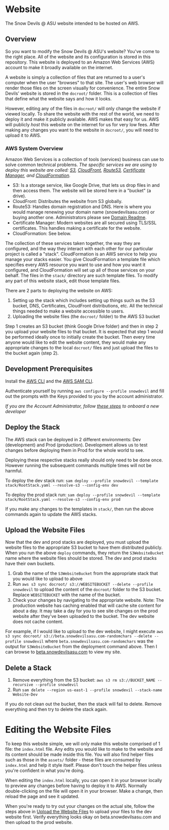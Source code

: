 # Website
The Snow Devils @ ASU website intended to be hosted on AWS.

## Overview
So you want to modify the Snow Devils @ ASU's website? You've come to the right place. All of the website and its configuration is stored 
in this repository. This website is deployed to an Amazon Web Services (AWS) account to make it broadly available on the internet.

A website is simply a collection of files that are returned to a user's computer when the user "browses" to that site. The user's
web browser will render those files on the screen visually for convenience. The entire Snow Devils' website is stored in the `docroot/` folder.
This is a collection of files that define what the website says and how it looks. 

However, editing any of the files in `docroot/` will only change the website if viewed locally. To share the website with the rest of the world, we need to deploy it and make it publicly available.
AWS makes that easy for us. AWS will publicly _host_ this website on the internet for us for very low fees. After making any changes you want to the website in `docroot/`, you will need to upload it 
to AWS.

### AWS System Overview
Amazon Web Services is a collection of tools (services) business can use to solve common technical problems.
_The specific services we are using to deploy this website are called: [S3](https://s3.console.aws.amazon.com/s3/buckets), [CloudFront](https://us-east-1.console.aws.amazon.com/cloudfront/v3/home?region=us-east-1#/distributions), [Route53](https://us-east-1.console.aws.amazon.com/route53/v2/hostedzones?region=us-east-1#), [Certificate Manager](https://us-east-1.console.aws.amazon.com/acm/home?region=us-east-1#/certificates/list), and [CloudFormation](https://us-east-1.console.aws.amazon.com/cloudformation/home?region=us-east-1#/stacks)._

* S3: Is a storage service, like Google Drive, that lets us drop files in and then access them. The website will be stored here in a "bucket" (a drive).
* CloudFront: Distributes the website from S3 globally.
* Route53: Handles domain registration and DNS. Here is where you would manage renewing your domain name (snowdevilsasu.com) or buying another one. Administrators please see [Domain Readme](Domain%20Readme.md).
* Certificate Manager: Modern websites are all secured using TLS/SSL certificates. This handles making a certificate for the website.
* CloudFormation: See below.

The collection of these services taken together, the way they are configured, and the way they interact with each other for our particular
project is called a "stack". CloudFormation is an AWS service to help you manage your stacks easier. You give CloudFormation a template file which specifies every AWS resource you want to use and how you want it configured,
 and CloudFormation will set up all of those services on your behalf. The files in the `stack/` directory are such template files. To modify any part of this website stack, edit those template files.

There are 2 parts to deploying the website on AWS:
1. Setting up the stack which includes setting up things such as the S3 bucket, DNS, Certificates, CloudFront distributions, etc. All the technical things needed to make a website accessible to users.
2. Uploading the website files (the `docroot/` folder) to the AWS S3 bucket

Step 1 creates an S3 bucket (think Google Drive folder) and then in step 2 you upload your website files to that bucket. It is expected that step 1 would be performed ideally once to initially create the bucket. Then every time anyone would like to 
edit the website content, they would make any appropriate changes to the local `docroot/` files and just upload the files to the bucket again (step 2).

## Development Prerequisites
Install the [AWS CLI](https://aws.amazon.com/cli/) and the [AWS SAM CLI](https://docs.aws.amazon.com/serverless-application-model/latest/developerguide/serverless-sam-cli-install.html).

Authenticate yourself by running ``aws configure --profile snowdevil`` and fill out the prompts with the Keys provided to you by the account administrator.

*If you are the Account Administrator, follow [these steps](Permissions%20Readme.md) to onboard a new developer*

## Deploy the Stack
The AWS stack can be deployed in 2 different environments: Dev (development) and Prod (production). Development allows us to test changes before deploying them in Prod for the whole world to see.

Deploying these respective stacks really should only need to be done once. However running the subsequent commands multiple times will not be harmful.

To deploy the dev stack run:
``sam deploy --profile snowdevil --template stack/RootStack.yaml --resolve-s3 --config-env dev``

To deploy the prod stack run:
``sam deploy --profile snowdevil --template stack/RootStack.yaml --resolve-s3 --config-env prod``

If you make any changes to the templates in `stack/`, then run the above commands again to update the AWS stacks.

## Upload the Website Files
Now that the dev and prod stacks are deployed, you must upload the website files to the appropriate S3 bucket to have them distributed publicly.
When you run the above `deploy` commands, they return the `S3WebsiteBucket` name where the website files should be stored. The dev and prod stacks have their own buckets.
1. Grab the name of the `S3WebsiteBucket` from the appropriate stack that you would like to upload to above
2. Run ``aws s3 sync docroot/ s3://WEBSITEBUCKET --delete --profile snowdevil`` to upload the content of the `docroot/` folder to the S3 bucket. Replace `WEBSITEBUCKET` with the name of the bucket.
3. Check your changes by navigating to the appropriate website. Note: The production website has caching enabled that will cache site content for about a day. It may take a day for you to see site changes on the prod website after they've been uploaded to the bucket. The dev website does not cache content.

For example, if I would like to upload to the dev website, I might execute ``aws s3 sync docroot/ s3://beta.snowdevilsasu.com-randomchars --delete --profile snowdevil`` where `beta.snowdevilsasu.com-randomchars` was the output for `S3WebsiteBucket` from the deployment command above.
Then I can browse to [beta.snowdevilsasu.com](https://beta.snowdevilsasu.com) to view my site.

## Delete a Stack
1. Remove everything from the S3 bucket: ``aws s3 rm s3://BUCKET_NAME --recursive --profile snowdevil``
2. Run ``sam delete --region us-east-1 --profile snowdevil --stack-name Website-Dev``

If you do not clean out the bucket, then the stack will fail to delete. Remove everything and then try to delete the stack again.

# Editing the Website Files
To keep this website simple, we will only make this website comprised of 1 file: the `index.html` file. Any edits you would like to make to the website and its content should be made inside this file. You will also find helper files
such as those in the `assets/` folder - these files are consumed by `index.html` and help it style itself. Please don't touch the helper files unless you're confident in
what you're doing.

When editing the `index.html` locally, you can open it in your browser locally to preview any changes before having to deploy it to AWS. Normally double-clicking on the file will open it in your browser. Make a change, then reload the page and see it updated.

When you're ready to try out your changes on the actual site, follow the steps above in [Upload the Website Files](#Upload%20the%20Website%20Files) to upload your files to the dev website first. Verify everything looks okay on beta.snowdevilsasu.com and then upload to the prod website.
